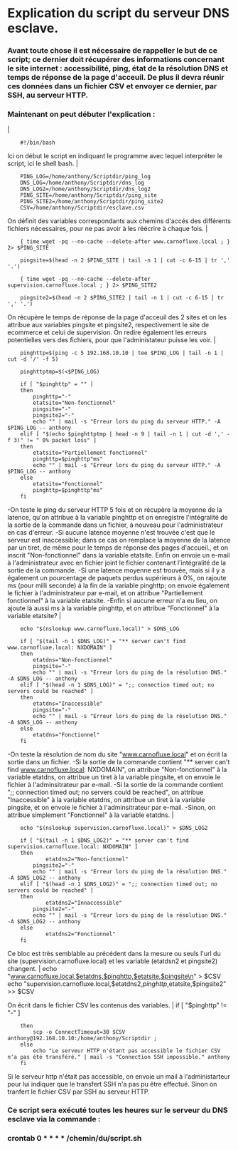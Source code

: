 # Explication du script du serveur DNS esclave.

### Avant toute chose il est nécessaire de rappeller le but de ce script; ce dernier doit récupérer des informations concernant le site internet : accessibilité, ping, état de la résolution DNS et temps de réponse de la page d'acceuil. De plus il devra réunir ces données dans un fichier CSV et envoyer ce dernier, par SSH, au serveur HTTP.

### Maintenant on peut débuter l'explication :
 |
 

		#!/bin/bash

Ici on début le script en indiquant le programme avec lequel interpréter le script, ici le shell bash.
|

		PING_LOG=/home/anthony/Scriptdir/ping_log
		DNS_LOG=/home/anthony/Scriptdir/dns_log
		DNS_LOG2=/home/anthony/Scriptdir/dns_log2
		PING_SITE=/home/anthony/Scriptdir/ping_site
		PING_SITE2=/home/anthony/Scriptdir/ping_site2
		CSV=/home/anthony/Scriptdir/esclave.csv

On définit des variables correspondants aux chemins d'accés des différents fichiers nécessaires, pour ne pas avoir à les réécrire à chaque fois.
|

		{ time wget -pq --no-cache --delete-after www.carnofluxe.local ; } 2> $PING_SITE

		pingsite=$(head -n 2 $PING_SITE | tail -n 1 | cut -c 6-15 | tr ',' '.')

		{ time wget -pq --no-cache --delete-after supervision.carnofluxe.local ; } 2> $PING_SITE2

		pingsite2=$(head -n 2 $PING_SITE2 | tail -n 1 | cut -c 6-15 | tr ',' '.')

On récupère le temps de réponse de la page d'acceuil des 2 sites et on les attribue aux variables pingsite et pingsite2, respectivement le site de ecommerce et celui de supervision. On redire également les erreurs potentielles vers des fichiers, pour que l'administateur puisse les voir.
|
		
		pinghttp=$(ping -c 5 192.168.10.10 | tee $PING_LOG | tail -n 1 | cut -d '/' -f 5)
		
		pinghttptmp=$(<$PING_LOG)

		if [ "$pinghttp" = "" ]
		then
			pinghttp="-"
			etatsite="Non-fonctionnel"
			pingsite="-"
			pingsite2="-"
			echo "" | mail -s "Erreur lors du ping du serveur HTTP." -A $PING_LOG -- anthony
		elif [ "$(echo $pinghttptmp | head -n 9 | tail -n 1 | cut -d ',' -f 3)" != " 0% packet loss" ]
		then
			etatsite="Partiellement fonctionnel"
			pinghttp=$pinghttp"ms"
			echo "" | mail -s "Erreur lors du ping du serveur HTTP." -A $PING_LOG -- anthony
		else
			etatsite="Fonctionnel"
			pinghttp=$pinghttp"ms"
		fi
		
-On teste le ping du serveur HTTP 5 fois et on récupère la moyenne de la latence, qu'on attribue à la variable pinghttp et on enregistre l'intégralité de la sortie de la commande dans un fichier, à nouveau pour l'administrateur en cas d'erreur.
-Si aucune latence moyenne n'est trouvée c'est que le serveur est inaccessible; dans ce cas on remplace la moyenne de la latence par un tiret, de même pour le temps de réponse des pages d'accueil., et on inscrit "Non-fonctionnel" dans la variable etatsite. Enfin on envoie un e-mail à l'administrateur avec en fichier joint le fichier contenant l'intégralité de la sortie de la commande.
-Si une latence moyenne est trouvée, mais si il y a également un pourcentage de paquets perdus supérieurs à 0%, on rajoute ms (pour milli seconde) à la fin de la variable pinghttp; on envoie également le fichier à l'administrateur par e-mail, et on attribue "Partiellement fonctionnel" à la variable etatsite.
-Enfin si aucune erreur n'a eu lieu, on ajoute là aussi ms à la variable pinghttp, et on attribue "Fonctionnel" à la variable etatsite?
|

		echo "$(nslookup www.carnofluxe.local)" > $DNS_LOG
		
		if [ "$(tail -n 1 $DNS_LOG)" = "** server can't find www.carnofluxe.local: NXDOMAIN" ]
		then
			etatdns="Non-fonctionnel"
			pingsite="-"
			echo "" | mail -s "Erreur lors du ping de la résolution DNS." -A $DNS_LOG -- anthony
		elif [ "$(head -n 1 $DNS_LOG)" = ";; connection timed out; no servers could be reached" ]
		then
			etatdns="Inaccessible"
			pingsite="-"
			echo "" | mail -s "Erreur lors du ping de la résolution DNS." -A $DNS_LOG -- anthony
		else
			etatdns="Fonctionnel"
		fi

-On teste la résolution de nom du site "www.carnofluxe.local" et on écrit la sortie dans un fichier.
-Si la sortie de la commande contient "** server can't find www.carnofluxe.local: NXDOMAIN", on attribue "Non-fonctionnel" à la variable etatdns, on attribue un tiret à la variable pingsite, et on envoie le fichier à l'adminsitrateur par e-mail.
-Si la sortie de la commande contient ";; connection timed out; no servers could be reached", on attribue "Inaccessible" à la variable etatdns, on attribue un tiret à la variable pingsite, et on envoie le fichier à l'adminsitrateur par e-mail.
-Sinon, on attribue simplement "Fonctionnel" à la variable etatdns.
|

		echo "$(nslookup supervision.carnofluxe.local)" > $DNS_LOG2

		if [ "$(tail -n 1 $DNS_LOG2)" = "** server can't find supervision.carnofluxe.local: NXDOMAIN" ]
		then
		        etatdns2="Non-fonctionnel"
			pingsite2="-"
			echo "" | mail -s "Erreur lors du ping de la résolution DNS." -A $DNS_LOG2 -- anthony 
		elif [ "$(head -n 1 $DNS_LOG2)" = ";; connection timed out; no servers could be reached" ]
		then
		        etatdns2="Innaccessible"
			pingsite2="-"
			echo "" | mail -s "Erreur lors du ping de la résolution DNS." -A $DNS_LOG2 -- anthony
		else
		        etatdns2="Fonctionnel"
		fi

Ce bloc est très semblable au précédent dans la mesure ou seuls l'url du site (supervision.carnofluxe.local) et les variable (etatdsn2 et pingsite2) changent.
|
		echo "www.carnofluxe.local,$etatdns,$pinghttp,$etatsite,$pingsite\n" > $CSV
		echo "supervision.carnofluxe.local,$etatdns2,$pinghttp,$etatsite,$pingsite2" >> $CSV

On écrit dans le fichier CSV les contenus des variables.
|
		if [ "$pinghttp" != "-" ]

		then
			scp -o ConnectTimeout=30 $CSV anthony@192.168.10.10:/home/anthony/Scriptdir ;
		else
			echo "Le serveur HTTP n'étant pas accessible le fichier CSV n'a pas été transféré." | mail -s "Connection SSH impossible." anthony
		fi

Si le serveur http n'était pas accessible, on envoie un mail à l'administarteur pour lui indiquer que le transfert SSH n'a pas pu être effectué. Sinon on tranfert le fichier CSV par SSH au serveur HTTP.


### Ce script sera exécuté toutes les heures sur le serveur du DNS esclave via la commande : 
### crontab 0 * * * * /chemin/du/script.sh
